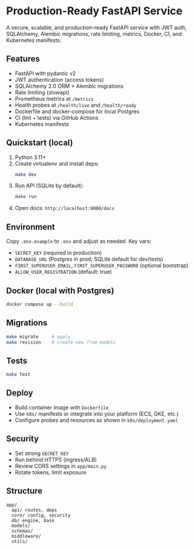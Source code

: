 # Production-Ready FastAPI Service

A secure, scalable, and production-ready FastAPI service with JWT auth, SQLAlchemy, Alembic migrations, rate limiting, metrics, Docker, CI, and Kubernetes manifests.

## Features
- FastAPI with pydantic v2
- JWT authentication (access tokens)
- SQLAlchemy 2.0 ORM + Alembic migrations
- Rate limiting (slowapi)
- Prometheus metrics at `/metrics`
- Health probes at `/health/live` and `/health/ready`
- Dockerfile and docker-compose for local Postgres
- CI (lint + tests) via GitHub Actions
- Kubernetes manifests

## Quickstart (local)
1. Python 3.11+
2. Create virtualenv and install deps:
   ```bash
   make dev
   ```
3. Run API (SQLite by default):
   ```bash
   make run
   ```
4. Open docs: `http://localhost:8000/docs`

## Environment
Copy `.env.example` to `.env` and adjust as needed. Key vars:
- `SECRET_KEY` (required in production)
- `DATABASE_URL` (Postgres in prod; SQLite default for dev/tests)
- `FIRST_SUPERUSER_EMAIL`, `FIRST_SUPERUSER_PASSWORD` (optional bootstrap)
- `ALLOW_USER_REGISTRATION` (default: true)

## Docker (local with Postgres)
```bash
docker compose up --build
```

## Migrations
```bash
make migrate     # apply
make revision    # create new from models
```

## Tests
```bash
make test
```

## Deploy
- Build container image with `Dockerfile`
- Use `k8s/` manifests or integrate into your platform (ECS, GKE, etc.)
- Configure probes and resources as shown in `k8s/deployment.yaml`

## Security
- Set strong `SECRET_KEY`
- Run behind HTTPS (ingress/ALB)
- Review CORS settings in `app/main.py`
- Rotate tokens, limit exposure

## Structure
```
app/
  api/ routes, deps
  core/ config, security
  db/ engine, base
  models/
  schemas/
  middleware/
  utils/
```
